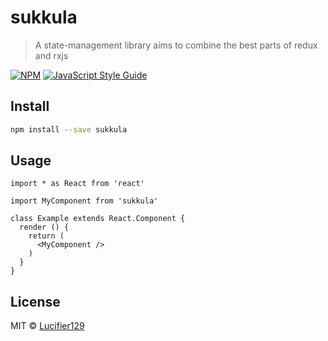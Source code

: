 # sukkula

> A state-management library aims to combine the best parts of redux and rxjs

[![NPM](https://img.shields.io/npm/v/sukkula.svg)](https://www.npmjs.com/package/sukkula) [![JavaScript Style Guide](https://img.shields.io/badge/code_style-standard-brightgreen.svg)](https://standardjs.com)

## Install

```bash
npm install --save sukkula
```

## Usage

```tsx
import * as React from 'react'

import MyComponent from 'sukkula'

class Example extends React.Component {
  render () {
    return (
      <MyComponent />
    )
  }
}
```

## License

MIT © [Lucifier129](https://github.com/Lucifier129)
